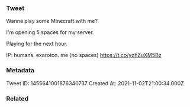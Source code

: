 ### Tweet
Wanna play some Minecraft with me?

I'm opening 5 spaces for my server.

Playing for the next hour.

IP: humans. exaroton. me (no spaces) https://t.co/yzhZuXM5Bz

### Metadata
Tweet ID: 1455641001876340737
Created At: 2021-11-02T21:00:34.000Z

### Related

